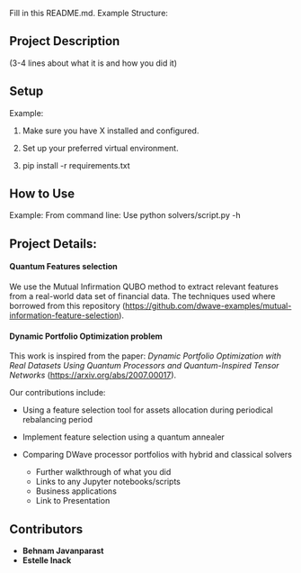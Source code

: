 Fill in this README.md. Example Structure:

## Project Description 
(3-4 lines about what it is and how you did it)

## Setup
Example:
1. Make sure you have X installed and configured.

2. Set up your preferred virtual environment.

3. pip install -r requirements.txt

## How to Use
Example:
From command line: Use python solvers/script.py -h


## Project Details: 

#### Quantum Features selection

We use the Mutual Infirmation QUBO method to extract relevant features from a real-world data set of financial data. The techniques used where borrowed from this repository (https://github.com/dwave-examples/mutual-information-feature-selection).



#### Dynamic Portfolio Optimization problem

This work is inspired from the paper: *Dynamic Portfolio Optimization with Real Datasets Using Quantum Processors and Quantum-Inspired Tensor Networks* (https://arxiv.org/abs/2007.00017). 

Our contributions include:  
- Using a feature selection tool for assets allocation during periodical rebalancing period
- Implement feature selection using a quantum annealer
- Comparing DWave processor portfolios with hybrid and classical solvers





  - Further walkthrough of what you did 
  - Links to any Jupyter notebooks/scripts
  - Business applications
  - Link to Presentation

## Contributors 

- **Behnam Javanparast** 
- **Estelle Inack**


